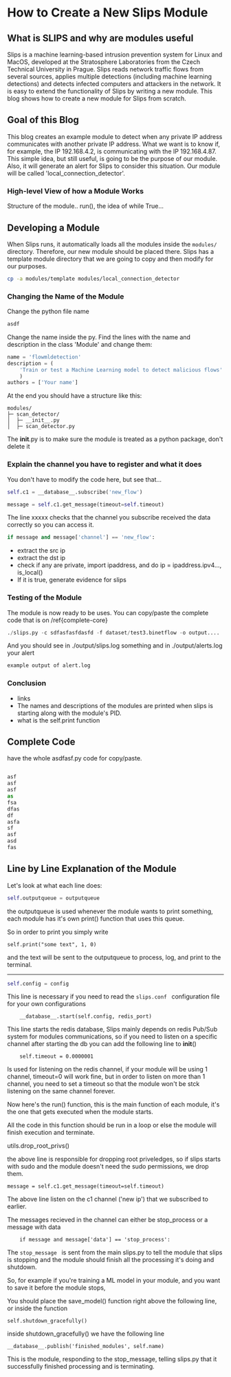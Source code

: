 # How to Create a New Slips Module



## What is SLIPS and why are modules useful
Slips is a machine learning-based intrusion prevention system for Linux and MacOS, developed at the Stratosphere Laboratories from the Czech Technical University in Prague. Slips reads network traffic flows from several sources, applies multiple detections (including machine learning detections) and detects infected computers and attackers in the network. It is easy to extend the functionality of Slips by writing a new module. This blog shows how to create a new module for Slips from scratch.

## Goal of this Blog
This blog creates an example module to detect when any private IP address communicates with another private IP address. What we want is to know if, for example, the IP 192.168.4.2, is communicating with the IP 192.168.4.87. This simple idea, but still useful, is going to be the purpose of our module. Also, it will generate an alert for Slips to consider this situation. Our module will be called 'local_connection_detector'.

### High-level View of how a Module Works
Structure of the module.. run(), the idea of while True...


## Developing a Module
When Slips runs, it automatically loads all the modules inside the ```modules/``` directory. Therefore, our new module should be placed there. Slips has a template module directory that we are going to copy and then modify for our purposes.

```bash
cp -a modules/template modules/local_connection_detector
```    

### Changing the Name of the Module
Change the python file name

```bash
asdf
```

Change the name inside the py. Find the lines with the name and description in the class 'Module' and change them:

```python
name = 'flowmldetection'
description = (
    'Train or test a Machine Learning model to detect malicious flows'
    )
authors = ['Your name']
```

At the end you should have a structure like this:
```
modules/
├─ scan_detector/
│  ├─ __init__.py
│  ├─ scan_detector.py
```

The __init__.py is to make sure the module is treated as a python package, don't delete it


### Explain the channel you have to register and what it does
You don't have to modify the code here, but see that...
```python
self.c1 = __database__.subscribe('new_flow')
```

```python
message = self.c1.get_message(timeout=self.timeout)
```

The line xxxxx checks that the channel you subscribe received the data correctly so you can access it.
```python
if message and message['channel'] == 'new_flow':
```

- extract the src ip
- extract the dst ip
- check if any are private, import ipaddress, and do ip = ipaddress.ipv4..., is_local()
- If it is true, generate evidence for slips


### Testing of the Module
The module is now ready to be uses. You can copy/paste the complete code that is on /ref{complete-core}

```python
./slips.py -c sdfasfasfdasfd -f dataset/test3.binetflow -o output....
```
And you should see in ./output/slips.log something and in ./output/alerts.log your alert

```bash
example output of alert.log
```


### Conclusion
-  links
- The names and descriptions of the modules are printed when slips is starting along with the module's PID.
- what is the self.print function

## Complete Code
have the whole asdfasf.py code for copy/paste.

```python

asf
asf
asf
as
fsa
dfas
df
asfa
sf
asf
asd
fas

```


## Line by Line Explanation of the Module

Let's look at what each line does:

```python
self.outputqueue = outputqueue
```

the outputqueue is used whenever the module wants to print something,
each module has it's own print() function that uses this queue.

So in order to print you simply write

    self.print("some text", 1, 0)

and the text will be sent to the outputqueue to process, log, and print to the terminal.

---

```python
self.config = config
```

This line is necessary if you need to read the ```slips.conf ``` configuration file for your own configurations

        __database__.start(self.config, redis_port)

This line starts the redis database, Slips mainly depends on redis Pub/Sub system for modules communications, 
so if you need to listen on a specific channel after starting the db you can add the following line to __init__()




        self.timeout = 0.0000001

Is used for listening on the redis channel, if your module will be using 1 channel, timeout=0 will work fine, but in order to 
listen on more than 1 channel, you need to set a timeout so that the module won't be stck listening on the same channel forever.


Now here's the run() function, this is the main function of each module, it's the one that gets executed when the module starts.

All the code in this function should be run in a loop or else the module will finish execution and terminate.



utils.drop_root_privs()

the above line is responsible for dropping root priveledges, so if slips starts with sudo and the module doesn't need the sudo permissions, we drop them.




    message = self.c1.get_message(timeout=self.timeout)

The above line listen on the c1 channel ('new ip') that we subscribed to earlier.

The messages recieved in the channel can either be stop_process or a message with data

        if message and message['data'] == 'stop_process':

The ```stop_message ``` is sent from the main slips.py to tell the module
that slips is stopping and the module should finish all the processing it's doing and shutdown.

So, for example if you're training a ML model in your module, and you want to save it before the module stops, 

You should place the save_model() function right above the following line, or inside the function

    self.shutdown_gracefully()

inside shutdown_gracefully() we have the following line

    __database__.publish('finished_modules', self.name)

This is the module, responding to the stop_message, telling slips.py that it successfully finished processing and
is terminating.

